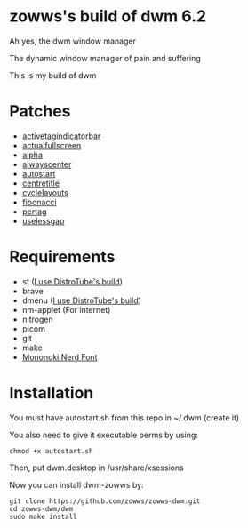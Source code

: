 # zowws's build of dwm 6.2
Ah yes, the dwm window manager

The dynamic window manager of pain and suffering 

This is my build of dwm
# Patches
* [activetagindicatorbar](https://dwm.suckless.org/patches/activetagindicatorbar/)
* [actualfullscreen](https://dwm.suckless.org/patches/actualfullscreen/)
* [alpha](https://dwm.suckless.org/patches/alpha/)
* [alwayscenter](https://dwm.suckless.org/patches/alwayscenter/)
* [autostart](https://dwm.suckless.org/patches/autostart/)
* [centretitle](https://dwm.suckless.org/patches/centretitle/)
* [cyclelayouts](https://dwm.suckless.org/patches/cyclelayouts/)
* [fibonacci](https://dwm.suckless.org/patches/fibonacci/)
* [pertag](https://dwm.suckless.org/patches/pertag/)
* [uselessgap](https://dwm.suckless.org/patches/uselessgap/)
# Requirements
* st ([I use DistroTube's build](https://gitlab.com/dwt1/st-distrotube))
* brave
* dmenu ([I use DistroTube's build](https://gitlab.com/dwt1/dmenu-distrotube))
* nm-applet (For internet)
* nitrogen
* picom
* git
* make
* [Mononoki Nerd Font](https://aur.archlinux.org/packages/nerd-fonts-mononoki/)
# Installation
You must have autostart.sh from this repo in ~/.dwm (create it)

You also need to give it executable perms by using:
```
chmod +x autostart.sh
```
Then, put dwm.desktop in /usr/share/xsessions

Now you can install dwm-zowws by:
```
git clone https://github.com/zowws/zowws-dwm.git
cd zowws-dwm/dwm
sudo make install
```
